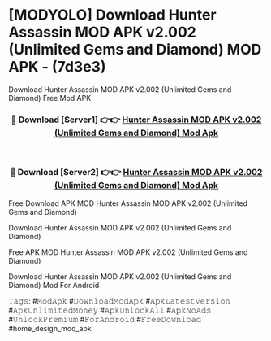 # [MODYOLO] Download Hunter Assassin MOD APK v2.002 (Unlimited Gems and Diamond) MOD APK - (7d3e3)
Download Hunter Assassin MOD APK v2.002 (Unlimited Gems and Diamond) Free Mod APK

<div align="center">
<h3>🔴 Download [Server1] 👉👉 <a href="https://apk-comot.site?title=Hunter_Assassin_MOD_APK_v2.002_(Unlimited_Gems_and_Diamond)">Hunter Assassin MOD APK v2.002 (Unlimited Gems and Diamond) Mod Apk</a></h3><br>

<h3>🔴 Download [Server2] 👉👉 <a href="https://apk-comot.site?title=Hunter_Assassin_MOD_APK_v2.002_(Unlimited_Gems_and_Diamond)">Hunter Assassin MOD APK v2.002 (Unlimited Gems and Diamond) Mod Apk</a></h3>
</div>


Free Download APK MOD Hunter Assassin MOD APK v2.002 (Unlimited Gems and Diamond)

Download Hunter Assassin MOD APK v2.002 (Unlimited Gems and Diamond) 

Free APK MOD Hunter Assassin MOD APK v2.002 (Unlimited Gems and Diamond) 

Download Hunter Assassin MOD APK v2.002 (Unlimited Gems and Diamond) Mod For Android

𝚃𝚊𝚐𝚜: #𝙼𝚘𝚍𝙰𝚙𝚔 #𝙳𝚘𝚠𝚗𝚕𝚘𝚊𝚍𝙼𝚘𝚍𝙰𝚙𝚔 #𝙰𝚙𝚔𝙻𝚊𝚝𝚎𝚜𝚝𝚅𝚎𝚛𝚜𝚒𝚘𝚗 #𝙰𝚙𝚔𝚄𝚗𝚕𝚒𝚖𝚒𝚝𝚎𝚍𝙼𝚘𝚗𝚎𝚢 #𝙰𝚙𝚔𝚄𝚗𝚕𝚘𝚌𝚔𝙰𝚕𝚕 #𝙰𝚙𝚔𝙽𝚘𝙰𝚍𝚜 #𝚄𝚗𝚕𝚘𝚌𝚔𝙿𝚛𝚎𝚖𝚒𝚞𝚖 #𝙵𝚘𝚛𝙰𝚗𝚍𝚛𝚘𝚒𝚍 #𝙵𝚛𝚎𝚎𝙳𝚘𝚠𝚗𝚕𝚘𝚊𝚍 #home_design_mod_apk
